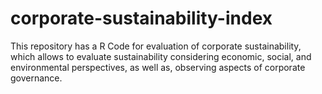 # corporate-sustainability-index
This repository has a R Code for evaluation of corporate sustainability, which allows to evaluate sustainability considering economic, social, and environmental perspectives, as well as, observing aspects of corporate governance.
